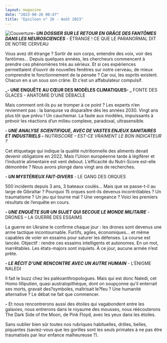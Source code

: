 ```yaml
---
layout: magazine
date: "2023-08-26 00:47"
title: "Epsiloon n° 26 - Août 2023"
---
```

![Couverture](/img/epsiloon-26.jpg)_**- UN DOSSIER SUR LE RETOUR EN GRÂCE DES FANTÔMES DANS LES NEUROSCIENCES**_ - ÉTRANGE ! CE QUE LE PARANORMAL DIT DE NOTRE CERVEAU

Vous avez dit étrange ? Sortir de son corps, entendre des voix, voir des fantômes… Depuis quelques années, les chercheurs commencent à prendre ces phénomènes très au sérieux. Et si ces expériences permettaient d’ouvrir de nouvelles fenêtres sur notre cerveau, de mieux comprendre le fonctionnement de la pensée ? Car oui, les esprits existent. Chacun en a un sous son crâne. Et c’est un affabulateur compulsif.

**_- UNE ENQUÊTE AU CŒUR DES MODÈLES CLIMATIQUES- _** FONTE DES GLACES - ANATOMIE D’UNE DÉBACLE

Mais comment ont-ils pu se tromper à ce point ? Les experts n’en reviennent pas : la banquise va disparaître dès les années 2030. Vingt ans plus tôt que prévu ! Un cauchemar. La faute aux modèles, impuissants à prévoir les réactions d’un milieu complexe, paradoxal, ultrasensible.

**_- UNE ANALYSE SCIENTIFIQUE, AVEC DE VASTES ENJEUX SANITAIRES ET INDUSTRIELS -_** _NUTRISCORE – EST-CE VRAIMENT LE BON INDICATEUR ?_ 

Cet étiquetage qui indique la qualité nutritionnelle des aliments devait devenir obligatoire en 2022. Mais l’Union européenne tarde à légiférer et l’industrie alimentaire est vent debout. L’efficacité du Nutri-Score est-elle démontrée ? Nous avons plongé dans vingt ans de recherches.

**_- UN MYSTÉRIEUX FAIT-DIVERS_**  - LE GANG DES ORQUES

500 incidents depuis 3 ans, 3 bateaux coulés… Mais que se passe-t-il au large de Gibraltar ? Pourquoi 15 orques sont-ils devenus incontrôlables ? Un traumatisme ? Un jeu qui tourne mal ? Une vengeance ? Voici les premiers résultats de l’enquête en cours.

_**- UNE ENQUÊTE SUR UN SUJET QUI SECOUE LE MONDE MILITAIRE**_  - DRONES – LA GUERRE DES ESSAIMS

La guerre en Ukraine le confirme chaque jour : les drones sont devenus une arme tactique incontournable. Furtifs, agiles, économiques… et même capables de voler en essaims pour saturer les défenses. La course est lancée. Objectif : rendre ces essaims intelligents et autonomes. En un mot, inarrêtables. Les états-majors sont inquiets. À ce jour, aucune armée n’est prête.

_**- LE RÉCIT D’UNE RENCONTRE AVEC UN AUTRE HUMAIN**_  - L’ÉNIGME NALEDI

Il fait le buzz chez les paléoanthropologues. Mais qui est donc Naledi, cet Homo lilliputien, quasi australopithèque, dont on soupçonne qu’il enterrait ses morts, gravait des?symboles, maîtrisait le?feu ? Une humanité alternative ? Le débat ne fait que commencer.

**-** Et nous rencontrerons aussi des étoiles qui vagabondent entre les galaxies, nous entrerons dans le royaume des mousses, nous réécouterons The Dark Side of the Moon, de Pink Floyd, avec les yeux dans les étoiles. 

Sans oublier bien sûr toutes nos rubriques habituelles, drôles, belles, piquantes (saviez-vous que les gorilles sont les seuls primates à ne pas être traumatisés par leur enfance malheureuse ?).
